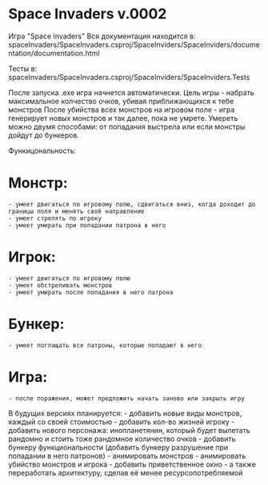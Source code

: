 # Space Invaders v.0002
Игра "Space Invaders"
Вся документация находится в: spaceInvaders/SpaceInvaders.csproj/SpaceInviders/SpaceInviders/documentation/documentation.html

Тесты в: spaceInvaders/SpaceInvaders.csproj/SpaceInviders/SpaceInviders.Tests

После запуска .exe игра начнется автоматически. Цель игры - набрать максимальное колчество очков, убивая приближающихся к тебе монстров
После убийства всех монстров на игровом поле - игра генерирует новых монстров и так далее, пока не умрете. Умереть можно двумя способами: от попадания выстрела или если монстры дойдут до бункеров.

Функицональность:
  # Монстр:
    - умеет двигаться по игровому полю, сдвигаться вниз, когда доходит до границы поля и менять своё направление
    - умеет стрелять по игроку
    - умеет умирать при попадании патрона в него
  # Игрок:
    - умеет двигаться по игровому полю
    - умеет обстреливать монстров
    - умеет умирать после попадания в него патрона
  # Бункер:
    - умеет поглащать все патроны, которые попадают в него
  # Игра:
    - после поражения, может предложить начать заново или закрыть игру
   
В будущих версиях планируется:
    - добавить новые виды монстров, каждый со своей стоимостью
    - добавить кол-во жизней игроку
    - добавить нового персонажа: инопланетянин, который будет вылетать рандомно и стоить тоже рандомное количество очков
    - добавить бункеру функциональности (добавить бункеру разрушение при попадании в него патронов)
    - анимировать монстров
    - анимировать убийство монстров и игрока
    - добавить приветственное окно
    - а также переработать архитектуру, сделав её менее ресурсопотребляемой
    
    
    
    


